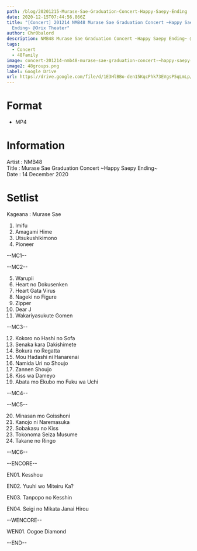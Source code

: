 ```yaml
---
path: /blog/20201215-Murase-Sae-Graduation-Concert-Happy-Saepy-Ending
date: 2020-12-15T07:44:56.866Z
title: "[Concert] 201214 NMB48 Murase Sae Graduation Concert ~Happy Saepy
  Ending~ @Orix Theater"
author: Chr0balord
description: NMB48 Murase Sae Graduation Concert ~Happy Saepy Ending~ @Orix Theater
tags:
  - Concert
  - 48Family
image: concert-201214-nmb48-murase-sae-graduation-concert-~happy-saepy-ending~-orix-theater.mp4_thumbs.jpg
image2: 48groups.png
label: Google Drive
url: https://drive.google.com/file/d/1E3HlBBo-den15KqcPhk73EVgsP5qLmLp/view?usp=sharing
---
```

# Format

* MP4

# Information

Artist : NMB48 <br>
Title : Murase Sae Graduation Concert \~Happy Saepy Ending\~ <br>
Date : 14 December 2020 <br>

# Setlist

Kageana : Murase Sae

1. Imifu
2. Amagami Hime
3. Utsukushikimono
4. Pioneer

\--MC1--

\--MC2--

5. Warupii
6. Heart no Dokusenken
7. Heart Gata Virus
8. Nageki no Figure
9. Zipper
10. Dear J
11. Wakariyasukute Gomen

\--MC3--

12. Kokoro no Hashi no Sofa
13. Senaka kara Dakishimete
14. Bokura no Regatta
15. Mou Hadashi ni Hanarenai
16. Namida Uri no Shoujo
17. Zannen Shoujo
18. Kiss wa Dameyo
19. Abata mo Ekubo mo Fuku wa Uchi

\--MC4--

\--MC5--

20. Minasan mo Goisshoni
21. Kanojo ni Naremasuka
22. Sobakasu no Kiss
23. Tokonoma Seiza Musume
24. Takane no Ringo

\--MC6--

\--ENCORE--

EN01. Kesshou

EN02. Yuuhi wo Miteiru Ka?

EN03. Tanpopo no Kesshin

EN04. Seigi no Mikata Janai Hirou

\--WENCORE--

WEN01. Oogoe Diamond

\--END--